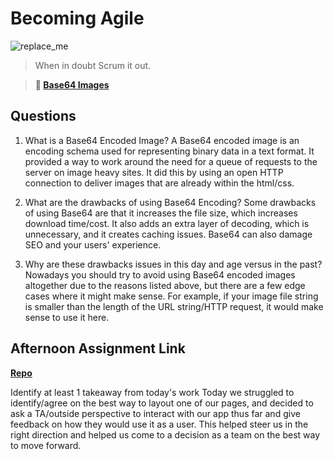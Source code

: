 # Becoming Agile

![replace_me](https://codeworks.blob.core.windows.net/public/assets/img/illustrations/placeholder.svg)

> When in doubt Scrum it out.

> **📖 [Base64 Images](https://codeworksacademy.com/fs-student-guide/resources/wk8-9/06-Base64)**

## Questions

1. What is a Base64 Encoded Image?
A Base64 encoded image is an encoding schema used for representing binary data in a text format. It provided a way to work around the need for a queue of requests to the server on image heavy sites. It did this by using an open HTTP connection to deliver images that are already within the html/css.

2. What are the drawbacks of using Base64 Encoding?
Some drawbacks of using Base64 are that it increases the file size, which increases download time/cost. It also adds an extra layer of decoding, which is unnecessary, and it creates caching issues. Base64 can also damage SEO and your users' experience.

3. Why are these drawbacks issues in this day and age versus in the past?
Nowadays you should try to avoid using Base64 encoded images altogether due to the reasons listed above, but there are a few edge cases where it might make sense. For example, if your image file string is smaller than the length of the URL string/HTTP request, it would make sense to use it here. 

## Afternoon Assignment Link

**[Repo](https://github.com/JordanlDiaz/<ASSIGNMENT_REPO>)**

Identify at least 1 takeaway from today's work
Today we struggled to identify/agree on the best way to layout one of our pages, and decided to ask a TA/outside perspective to interact with our app thus far and give feedback on how they would use it as a user. This helped steer us in the right direction and helped us come to a decision as a team on the best way to move forward. 